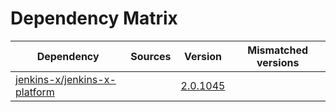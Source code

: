 # Dependency Matrix

Dependency | Sources | Version | Mismatched versions
---------- | ------- | ------- | -------------------
[jenkins-x/jenkins-x-platform](https://github.com/jenkins-x/jenkins-x-platform.git) |  | [2.0.1045](https://github.com/jenkins-x/jenkins-x-platform/releases/tag/v2.0.1045) | 
